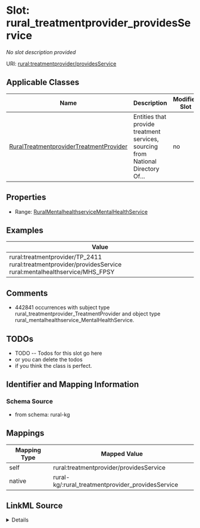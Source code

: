 

# Slot: rural_treatmentprovider_providesService


_No slot description provided_





URI: [rural:treatmentprovider/providesService](http://sail.ua.edu/ruralkg/treatmentprovider/providesService)



<!-- no inheritance hierarchy -->





## Applicable Classes

| Name | Description | Modifies Slot |
| --- | --- | --- |
| [RuralTreatmentproviderTreatmentProvider](../classes/RuralTreatmentproviderTreatmentProvider.md) | Entities that provide treatment services, sourcing from National Directory Of... |  no  |







## Properties

* Range: [RuralMentalhealthserviceMentalHealthService](../classes/RuralMentalhealthserviceMentalHealthService.md)






## Examples

| Value |
| --- |
| rural:treatmentprovider/TP_2411 rural:treatmentprovider/providesService rural:mentalhealthservice/MHS_FPSY |

## Comments

* 442841 occurrences with subject type rural_treatmentprovider_TreatmentProvider and object type rural_mentalhealthservice_MentalHealthService.

## TODOs

* TODO -- Todos for this slot go here
* or you can delete the todos
* if you think the class is perfect.

## Identifier and Mapping Information







### Schema Source


* from schema: rural-kg




## Mappings

| Mapping Type | Mapped Value |
| ---  | ---  |
| self | rural:treatmentprovider/providesService |
| native | rural-kg/:rural_treatmentprovider_providesService |




## LinkML Source

<details>
```yaml
name: rural_treatmentprovider_providesService
description: No slot description provided
todos:
- TODO -- Todos for this slot go here
- or you can delete the todos
- if you think the class is perfect.
comments:
- 442841 occurrences with subject type rural_treatmentprovider_TreatmentProvider and
  object type rural_mentalhealthservice_MentalHealthService.
examples:
- value: rural:treatmentprovider/TP_2411 rural:treatmentprovider/providesService rural:mentalhealthservice/MHS_FPSY
from_schema: rural-kg
rank: 1000
slot_uri: rural:treatmentprovider/providesService
alias: rural_treatmentprovider_providesService
domain_of:
- rural_treatmentprovider_TreatmentProvider
range: rural_mentalhealthservice_MentalHealthService

```
</details>